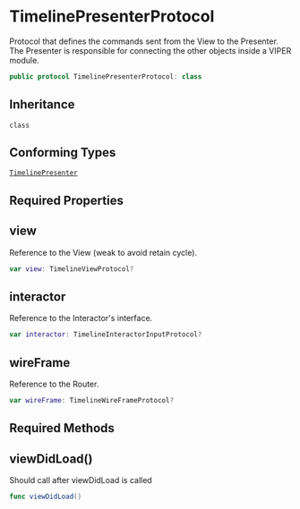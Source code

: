 # TimelinePresenterProtocol

Protocol that defines the commands sent from the View to the Presenter.
The Presenter is responsible for connecting the other objects inside a VIPER module.

``` swift
public protocol TimelinePresenterProtocol: class
```

## Inheritance

`class`

## Conforming Types

[`TimelinePresenter`](TimelinePresenter)

## Required Properties

## view

Reference to the View (weak to avoid retain cycle).

``` swift
var view: TimelineViewProtocol?
```

## interactor

Reference to the Interactor's interface.

``` swift
var interactor: TimelineInteractorInputProtocol?
```

## wireFrame

Reference to the Router.

``` swift
var wireFrame: TimelineWireFrameProtocol?
```

## Required Methods

## viewDidLoad()

Should call after viewDidLoad is called

``` swift
func viewDidLoad()
```
